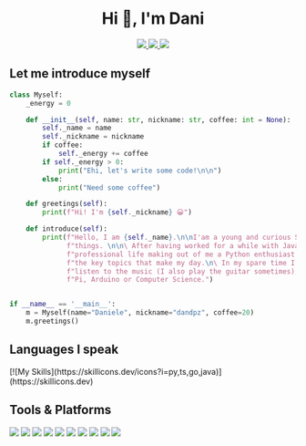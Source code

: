 <h1 align="center">Hi 👋, I'm Dani</h1>

<p align="center">
<a href="https://www.linkedin.com/in/daniele-dapuzzo/">
    <img src="https://img.shields.io/badge/linkedin-%230077B5.svg?&style=for-the-badge&logo=linkedin&logoColor=white" />
</a>
<a href="https://medium.com/@dandpz">
    <img src="https://img.shields.io/badge/medium-%2312100E.svg?&style=for-the-badge&logo=medium&logoColor=white" />
</a>
<a href="https://www.instagram.com/dandpz/">
<img src="https://img.shields.io/badge/instagram-%23E4405F.svg?&style=for-the-badge&logo=instagram&logoColor=white" />
</a>

<h2>Let me introduce myself</h2>

```python
class Myself:
    _energy = 0

    def __init__(self, name: str, nickname: str, coffee: int = None):
        self._name = name
        self._nickname = nickname
        if coffee:
            self._energy += coffee
        if self._energy > 0:
            print("Ehi, let's write some code!\n\n")
        else:
            print("Need some coffee")

    def greetings(self):
        print(f"Hi! I'm {self._nickname} 😀")

    def introduce(self):
        print(f"Hello, I am {self._name}.\n\nI'am a young and curious Software Engineer, always willing to learn new "
              f"things. \n\n\ After having worked for a while with Java I found on my path Python, it changed my "
              f"professional life making out of me a Python enthusiast.\n\n\ Accuracy, dynamism and challenges are "
              f"the key topics that make my day.\n\ In my spare time I like to travel around the world, go hiking, "
              f"listen to the music (I also play the guitar sometimes), and have fun with projects about Raspberry "
              f"Pi, Arduino or Computer Science.")


if __name__ == '__main__':
    m = Myself(name="Daniele", nickname="dandpz", coffee=20)
    m.greetings()


```

## Languages I speak
<p align="left">
[![My Skills](https://skillicons.dev/icons?i=py,ts,go,java)](https://skillicons.dev)


## Tools & Platforms
<p align="left">
<img src="https://img.shields.io/badge/rabbitmq-%23FF6600.svg?&style=for-the-badge&logo=rabbitmq&logoColor=white"/> 
<img src="https://img.shields.io/badge/docker-%232496ED.svg?&style=for-the-badge&logo=docker&logoColor=white"/> 
<img src="https://img.shields.io/badge/git-%23F05032.svg?&style=for-the-badge&logo=git&logoColor=white"/> 
<img src="https://img.shields.io/badge/azure-%230089D6.svg?&style=for-the-badge&logo=microsoft-azure&logoColor=white"/> 
<img src="https://img.shields.io/badge/ansible-%23EE0000.svg?&style=for-the-badge&logo=ansible&logoColor=white"/> 
<img src="https://img.shields.io/badge/anaconda-%2342B029.svg?&style=for-the-badge&logo=anaconda&logoColor=white"/> 
<img src="https://img.shields.io/badge/jetbrains-%23000000.svg?&style=for-the-badge&logo=jetbrains&logoColor=white"/> 
<img src="https://img.shields.io/badge/postman-%23FF6C37.svg?&style=for-the-badge&logo=postman&logoColor=white"/> 
<img src="https://img.shields.io/badge/swagger-%2385EA2D.svg?&style=for-the-badge&logo=swagger&logoColor=white"/> 
<img src="https://img.shields.io/badge/angular%20-%23DD0031.svg?&style=for-the-badge&logo=angular&logoColor=white"/> 


 
